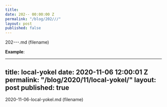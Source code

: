 ```yaml
---
title: 
date: 202-- 00:00:00 Z
permalink: "/blog/202///"
layout: post
published: false
---
```


202---.md
(filename)


**Example**:

---
title: local-yokel
date: 2020-11-06 12:00:01 Z
permalink: "/blog/2020/11/local-yokel/"
layout: post
published: true
---
 
2020-11-06-local-yokel.md
(filename)
